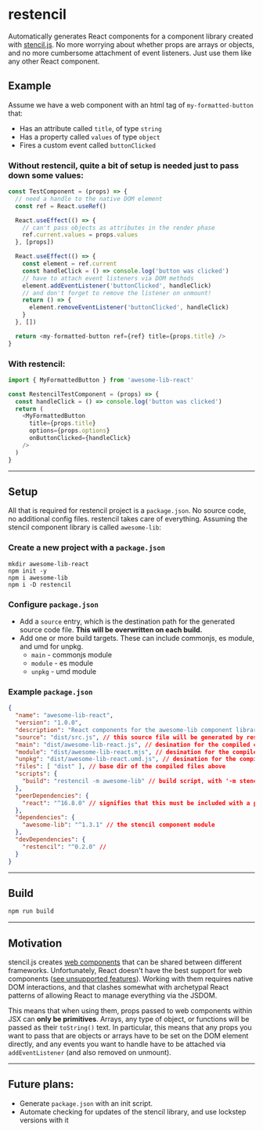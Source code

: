 # restencil

Automatically generates React components for a component library created with [stencil.js](https://github.com/ionic-team/stencil). No more worrying about whether props are arrays or objects, and no more cumbersome attachment of event listeners. Just use them like any other React component.

## Example
Assume we have a web component with an html tag of `my-formatted-button` that:
* Has an attribute called `title`, of type `string`
* Has a property called `values` of type `object`
* Fires a custom event called `buttonClicked`

### Without restencil, quite a bit of setup is needed just to pass down some values:
```javascript
const TestComponent = (props) => {
  // need a handle to the native DOM element
  const ref = React.useRef()

  React.useEffect(() => {
    // can't pass objects as attributes in the render phase
    ref.current.values = props.values
  }, [props])

  React.useEffect(() => {
    const element = ref.current
    const handleClick = () => console.log('button was clicked')
    // have to attach event listeners via DOM methods
    element.addEventListener('buttonClicked', handleClick)
    // and don't forget to remove the listener on unmount!
    return () => {
      element.removeEventListener('buttonClicked', handleClick)
    }
  }, [])

  return <my-formatted-button ref={ref} title={props.title} />
}
```
### With restencil:
```javascript
import { MyFormattedButton } from 'awesome-lib-react'

const RestencilTestComponent = (props) => {
  const handleClick = () => console.log('button was clicked')
  return (
    <MyFormattedButton
      title={props.title}
      options={props.options}
      onButtonClicked={handleClick}
    />
  )
}
```
---
## Setup

All that is required for restencil project is a `package.json`. No source code, no additional config files. restencil takes care of everything.
Assuming the stencil component library is called `awesome-lib`:

### Create a new project with a `package.json`
```shell
mkdir awesome-lib-react
npm init -y
npm i awesome-lib
npm i -D restencil
```
### Configure `package.json`
* Add a `source` entry, which is the destination path for the generated source code file. **This will be overwritten on each build.**
* Add one or more build targets. These can include commonjs, es module, and umd for unpkg.
  * `main` - commonjs module
  * `module` - es module
  * `unpkg` - umd module

### Example `package.json`
```json
{
  "name": "awesome-lib-react",
  "version": "1.0.0",
  "description": "React components for the awesome-lib component library",
  "source": "dist/src.js", // this source file will be generated by restencil on each build
  "main": "dist/awesome-lib-react.js", // desination for the compiled commonjs module
  "module": "dist/awesome-lib-react.mjs", // desination for the compiled es module
  "unpkg": "dist/awesome-lib-react.umd.js", // desination for the compiled umd module
  "files": [ "dist" ], // base dir of the compiled files above
  "scripts": {
    "build": "restencil -m awesome-lib" // build script, with '-m stencil-module-name'
  },
  "peerDependencies": {
    "react": "^16.8.0" // signifies that this must be included with a project using React 16.8
  },
  "dependencies": {
    "awesome-lib": "^1.3.1" // the stencil component module
  },
  "devDependencies": {
    "restencil": "^0.2.0" // 
  }
}

```
---
## Build

```javascript
npm run build
```

---
## Motivation

stencil.js creates [web components](https://developer.mozilla.org/en-US/docs/Web/Web_Components) that can be shared between different frameworks. Unfortunately, React doesn't have the best support for web components ([see unsupported features](https://custom-elements-everywhere.com/libraries/react/results/results.html)). Working with them requires native DOM interactions, and that clashes somewhat with archetypal React patterns of allowing React to manage everything via the JSDOM.

This means that when using them, props passed to web components within JSX can **only be primitives**. Arrays, any type of object, or functions will be passed as their `toString()` text. In particular, this means that any props you want to pass that are objects or arrays have to be set on the DOM element directly, and any events you want to handle have to be attached via `addEventListener` (and also removed on unmount).

---
## Future plans:

* Generate `package.json` with an init script.
* Automate checking for updates of the stencil library, and use lockstep versions with it